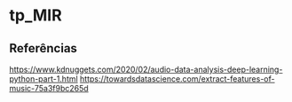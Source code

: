 # tp_MIR

## Referências
https://www.kdnuggets.com/2020/02/audio-data-analysis-deep-learning-python-part-1.html
https://towardsdatascience.com/extract-features-of-music-75a3f9bc265d